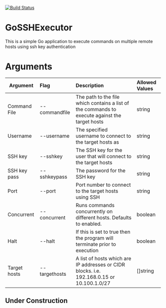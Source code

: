 [![Build Status](https://travis-ci.org/Daniel-Cole/GoSSHExecutor.svg?branch=master)](https://travis-ci.org/Daniel-Cole/GoSSHExecutor)

# GoSSHExecutor
This is a simple Go application to execute commands on multiple remote hosts
using ssh key authentication

# Arguments
| Argument        | Flag            | Description  | Allowed Values
| ------------- |:---------------------|:-----|:-----------|
| Command File      | -\-commandfile | The path to the file which contains a list of the commands to execute against the target hosts | string |
| Username      | -\-username      |   The specified username to connect to the target hosts as | string |
| SSH key |  -\-sshkey       |    The SSH key for the user that will connect to the target hosts | string | 
| SSH key pass  | -\-sshkeypass   | The password for the SSH key | string |
| Port          | -\-port           | Port number to connect to the target hosts using SSH | string |
| Concurrent          |  -\-concurrent        |  Runs commands concurrently on different hosts.  Defaults to enabled. | boolean
| Halt  | -\-halt  | If this is set to true then the program will terminate prior to execution | boolean
| Target hosts | -\-targethosts | A list of hosts which are IP addresses or CIDR blocks. i.e. 192.168.0.15 or 10.100.1.0/27 | []string

## Under Construction
